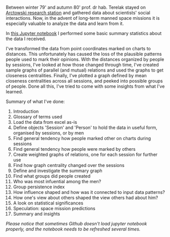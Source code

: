 Between winter 79' and autumn 80' prof. dr hab. Terelak stayed on [Arctowski research station](https://en.wikipedia.org/wiki/Henryk_Arctowski_Polish_Antarctic_Station) and gathered data about scientists' social interactions. Now, in the advent of long-term manned space missions it is especially valuable to analyze the data and learn from it.

In [this Jupyter notebook](https://github.com/marcindahlen/Antarctica_research_2020/blob/master/notebook.ipynb) I performed some basic summary statistics about the data I received.

I've transformed the data from point coordinates marked on charts to distances. This unfortunately has caused the loss of the plausible patterns people used to mark their opinions. With the distances organized by people by sessions, I've looked at how those changed through time, I've created sample graphs of parallel (and mutual) relations and used the graphs to get closeness centralities. Finally, I've plotted a graph defined by mean closeness centralities across all sessions, and peeked into possible groups of people. Done all this, I've tried to come with some insights from what I've learned.

Summary of what I've done:
1. Introduction
1. Glossary of terms used
1. Load the data from excel as-is
1. Define objects 'Session' and 'Person' to hold the data in useful form, organised by sessions, or by men
1. Find general tendency how people marked other on charts during sessions
1. Find general tendency how people were marked by others
1. Create weighted graphs of relations, one for each session for further use
1. Find how graph centrality changed over the sessions
1. Define and investigate the summary graph
1. Find what groups did people created
1. Who was most infuential among the men?
1. Group persistence index
1. How influence shaped and how was it connected to input data patterns?
1. How one's view about others shaped the view others had about him?
1. A look on statistical significances
1. Speculation: space mission predictions
1. Summary and insights

*Please notice that sometimes Github doesn't load jupyter notebook properly, and the notebook needs to be refreshed several times.*

